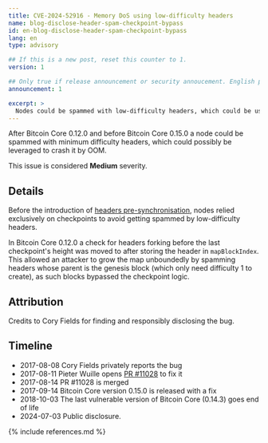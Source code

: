 ```yaml
---
title: CVE-2024-52916 - Memory DoS using low-difficulty headers
name: blog-disclose-header-spam-checkpoint-bypass
id: en-blog-disclose-header-spam-checkpoint-bypass
lang: en
type: advisory

## If this is a new post, reset this counter to 1.
version: 1

## Only true if release announcement or security annoucement. English posts only
announcement: 1

excerpt: >
  Nodes could be spammed with low-difficulty headers, which could be used to crash it. A fix was released on September 14th, 2017 in Bitcoin Core 0.15.0.
---
```


After Bitcoin Core 0.12.0 and before Bitcoin Core 0.15.0 a node could be spammed with minimum
difficulty headers, which could possibly be leveraged to crash it by OOM.

This issue is considered **Medium** severity.

## Details

Before the introduction of [headers
pre-synchronisation](https://github.com/bitcoin/bitcoin/pull/25717), nodes relied exclusively on
checkpoints to avoid getting spammed by low-difficulty headers.

In Bitcoin Core 0.12.0 a check for headers forking before the last checkpoint's height was moved to
after storing the header in `mapBlockIndex`. This allowed an attacker to grow the map unboundedly by
spamming headers whose parent is the genesis block (which only need difficulty 1 to create), as such
blocks bypassed the checkpoint logic.

## Attribution

Credits to Cory Fields for finding and responsibly disclosing the bug.

## Timeline

- 2017-08-08 Cory Fields privately reports the bug
- 2017-08-11 Pieter Wuille opens [PR #11028](https://github.com/bitcoin/bitcoin/pull/11028) to fix it
- 2017-08-14 PR #11028 is merged
- 2017-09-14 Bitcoin Core version 0.15.0 is released with a fix
- 2018-10-03 The last vulnerable version of Bitcoin Core (0.14.3) goes end of life
- 2024-07-03 Public disclosure.

{% include references.md %}
